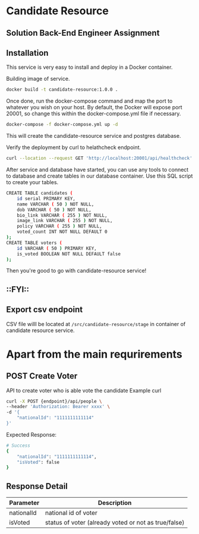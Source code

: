 # Candidate Resource
## Solution Back-End Engineer Assignment

## Installation

This service is very easy to install and deploy in a Docker container.

Building image of service.

```sh
docker build -t candidate-resource:1.0.0 .
```

Once done, run the docker-compose command and map the port to whatever you wish on
your host. By default, the Docker will expose port 20001, so change this within the
docker-compose.yml file if necessary.
```sh
docker-compose -f docker-compose.yml up -d
```
This will create the candidate-resource service and postgres database.

Verify the deployment by curl to helathcheck endpoint.

```sh
curl --location --request GET 'http://localhost:20001/api/healthcheck'
```

After service and database have started, you can use any tools to connect to database and create tables in our database container.
Use this SQL script to create your tables.

```sh
CREATE TABLE candidates (
	id serial PRIMARY KEY,
	name VARCHAR ( 50 ) NOT NULL,
	dob VARCHAR ( 50 ) NOT NULL,
	bio_link VARCHAR ( 255 ) NOT NULL,
	image_link VARCHAR ( 255 ) NOT NULL,
	policy VARCHAR ( 255 ) NOT NULL,
    voted_count INT NOT NULL DEFAULT 0 
);
CREATE TABLE voters (
	id VARCHAR ( 50 ) PRIMARY KEY,
	is_voted BOOLEAN NOT NULL DEFAULT false
);
```

Then you're good to go with candidate-resource service!

## ::FYI::
## Export csv endpoint
CSV file willl be located at `/src/candidate-resource/stage` in container of candidate resource service.

# Apart from the main requrirements
## POST Create Voter
API to create voter who is able vote the candidate
Example curl

```sh
curl -X POST {endpoint}/api/people \
--header 'Authorization: Bearer xxxx' \
-d '{
    "nationalId": "1111111111114‬"
}'
```

Expected Response:
```sh
# Success
{
    "nationalId": "1111111111114‬",
    "isVoted": false
}
```
## Response Detail
| Parameter | Description |
| ------ | ------ |
| nationalId | national id of voter |
| isVoted | status of voter (already voted or not as true/false) |